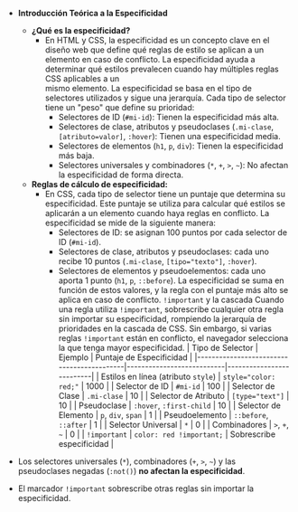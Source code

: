 - **Introducción Teórica a la Especificidad**
  - **¿Qué es la especificidad?**
    - En HTML y CSS, la especificidad es un concepto clave en el diseño web que define qué reglas de estilo se aplican a un elemento en caso de conflicto. La especificidad ayuda a determinar qué estilos prevalecen cuando hay múltiples reglas CSS aplicables a un     
      mismo elemento. La especificidad se basa en el tipo de selectores utilizados y sigue una jerarquía. Cada tipo de selector tiene un "peso" que define su prioridad:
      - Selectores de ID (`#mi-id`): Tienen la especificidad más alta.
      - Selectores de clase, atributos y pseudoclases (`.mi-clase`, `[atributo=valor]`, `:hover`): Tienen una especificidad media.
      - Selectores de elementos (`h1`, `p`, `div`): Tienen la especificidad más baja.
      - Selectores universales y combinadores (`*`, `+`, `>`, `~`): No afectan la especificidad de forma directa.
  - **Reglas de cálculo de especificidad:**
    - En CSS, cada tipo de selector tiene un puntaje que determina su especificidad. Este puntaje se utiliza para calcular qué estilos se aplicarán a un elemento cuando haya reglas en conflicto. La especificidad se mide de la siguiente manera:
      - Selectores de ID: se asignan 100 puntos por cada selector de ID (`#mi-id`).
      - Selectores de clase, atributos y pseudoclases: cada uno recibe 10 puntos (`.mi-clase`, `[tipo="texto"]`, `:hover`).
      - Selectores de elementos y pseudoelementos: cada uno aporta 1 punto (`h1`, `p`, `::before`).
      La especificidad se suma en función de estos valores, y la regla con el puntaje más alto se aplica en caso de conflicto.
      `!important` y la cascada
      Cuando una regla utiliza `!important`, sobrescribe cualquier otra regla sin importar su especificidad, rompiendo la jerarquía de prioridades en la cascada de CSS. Sin embargo, si varias reglas `!important` están en conflicto, el navegador selecciona la que 
      tenga mayor especificidad.
| Tipo de Selector                          | Ejemplo                   | Puntaje de Especificidad |
|-------------------------------------------|---------------------------|--------------------------|
| Estilos en línea (atributo `style`)       | `style="color: red;"`     | 1000                     |
| Selector de ID                            | `#mi-id`                  | 100                      |
| Selector de Clase                         | `.mi-clase`               | 10                       |
| Selector de Atributo                      | `[type="text"]`           | 10                       |
| Pseudoclase                               | `:hover`, `:first-child`  | 10                       |
| Selector de Elemento                      | `p`, `div`, `span`        | 1                        |
| Pseudoelemento                            | `::before`, `::after`     | 1                        |
| Selector Universal                        | `*`                       | 0                        |
| Combinadores                              | `>`, `+`, `~`             | 0                        |
| `!important`                              | `color: red !important;`  | Sobrescribe especificidad |

- Los selectores universales (`*`), combinadores (`+`, `>`, `~`) y las pseudoclases negadas (`:not()`) **no afectan la especificidad**.
- El marcador `!important` sobrescribe otras reglas sin importar la especificidad.
